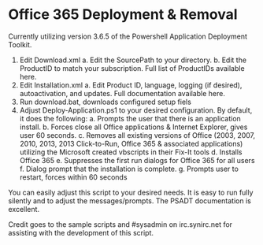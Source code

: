 # Office 365 Deployment & Removal

Currently utilizing version 3.6.5 of the Powershell Application Deployment Toolkit.

1. Edit Download.xml
	a. Edit the SourcePath to your directory.
	b. Edit the ProductID to match your subscription. Full list of ProductIDs available here.
2. Edit Installation.xml
	a. Edit Product ID, language, logging (if desired), autoactivation, and updates. Full documentation available here.
3. Run download.bat, downloads configured setup fiels
4. Adjust Deploy-Application.ps1 to your desired configuration. By default, it does the following:
	a. Prompts the user that there is an application install.
	b. Forces close all Office applications & Internet Explorer, gives user 60 seconds.
	c. Removes all existing versions of Office (2003, 2007, 2010, 2013, 2013 Click-to-Run, Office 365 & associated applications) utilizing the Microsoft created vbscripts in their Fix-It tools
	d. Installs Office 365
	e. Suppresses the first run dialogs for Office 365 for all users
	f. Dialog prompt that the installation is complete.
	g. Prompts user to restart, forces within 60 seconds

You can easily adjust this script to your desired needs. It is easy to run fully silently and to adjust the messages/prompts. The PSADT documentation is excellent. 

Credit goes to the sample scripts and #sysadmin on irc.synirc.net for assisting with the development of this script.
